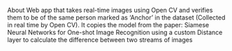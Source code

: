 About
Web app that takes real-time images using Open CV and verifies them to be of the same person marked as ‘Anchor’ in the dataset (Collected in real time by Open CV). It copies the model from the paper: Siamese Neural Networks for One-shot Image Recognition using a custom Distance layer to calculate the difference between two streams of images
